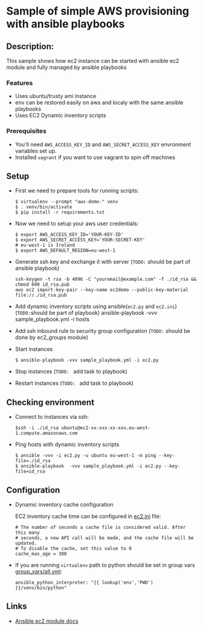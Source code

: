 # Sample of simple AWS provisioning with ansible playbooks

## Description:
This sample shows how ec2 instance can be started with ansible ec2 module and fully managed by ansible playbooks

### Features
- Uses ubuntu/trusty ami instance
- env can be restored easily on aws and localy with the same ansible playbooks
- Uses EC2 Dynamic inventory scripts

### Prerequisites
- You'll need `AWS_ACCESS_KEY_ID` and `AWS_SECRET_ACCESS_KEY` envronment variables set up.
- Installed `vagrant` if you want to use vagrant to spin off machines

## Setup
- First we need to prepare tools for running scripts:
    ```
    $ virtualenv --prompt "aws-demo-" venv
    $ . venv/bin/activate
    $ pip install -r requirements.txt
    ```

- Now we need to setup your aws user credentials:
    ```
    $ export AWS_ACCESS_KEY_ID='YOUR-KEY-ID'
    $ export AWS_SECRET_ACCESS_KEY='YOUR-SECRET-KEY'
    # eu-west-1 is Ireland
    $ export AWS_DEFAULT_REGION=eu-west-1
    ```

- Generate ssh key and exchange it with server (`TODO:` should be part of ansible playbook)
    ```
    ssh-keygen -t rsa -b 4096 -C "youremail@example.com" -f ./id_rsa && chmod 600 id_rsa.pub
    aws ec2 import-key-pair --key-name ec2demo --public-key-material file://./id_rsa.pub
    ```

- Add dynamic inventory scripts using ansible(`ec2.py` and `ec2.ini`) (`TODO:`should be part of playbook)
ansible-playbook -vvv sample_playbook.yml -i hosts

- Add ssh inbound rule to security group configuration (`TODO:` should be done by ec2_groups module)
- Start instances
    ```
    $ ansible-playbook -vvv sample_playbook.yml -i ec2.py
    ```

- Stop instances (`TODO: ` add task to playbook)
- Restart instances (`TODO: ` add task to playbook)

## Checking environment
- Connect to instances via ssh:
    ```
    $ssh -i ./id_rsa ubuntu@ec2-xx-xxx-xx-xxx.eu-west-1.compute.amazonaws.com
    ```

- Ping hosts with dynamic inventory scripts
    ```
    $ ansible -vvv -i ec2.py -u ubuntu eu-west-1 -m ping --key-file=./id_rsa
    $ ansible-playbook  -vvv sample_playbook.yml -i ec2.py --key-file=id_rsa
    ```

## Configuration
- Dynamic inventory cache configuration

    EC2 inventory cache time can be configured in [ec2.ini](https://raw.githubusercontent.com/ansible/ansible/devel/contrib/inventory/ec2.ini) file:
  ```
  # The number of seconds a cache file is considered valid. After this many
  # seconds, a new API call will be made, and the cache file will be updated.
  # To disable the cache, set this value to 0
  cache_max_age = 300
  ```
 
- If you are running `virtualenv` path to python should be set in group vars [group_vars/all.yml](group_vars/all.yml):
    ```
    ansible_python_interpreter: "{{ lookup('env','PWD') }}/venv/bin/python"
    ```

## Links
- [Ansible ec2 module docs](http://docs.ansible.com/ansible/ec2_module.html#this-is-a-core-module)

